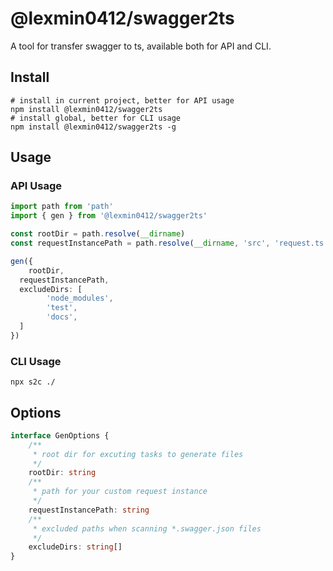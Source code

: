 # @lexmin0412/swagger2ts

A tool for transfer swagger to ts, available both for API and CLI.

## Install

```shell
# install in current project, better for API usage
npm install @lexmin0412/swagger2ts
# install global, better for CLI usage
npm install @lexmin0412/swagger2ts -g
```

## Usage

### API Usage

```ts
import path from 'path'
import { gen } from '@lexmin0412/swagger2ts'

const rootDir = path.resolve(__dirname)
const requestInstancePath = path.resolve(__dirname, 'src', 'request.ts')

gen({
	rootDir,
  requestInstancePath,
  excludeDirs: [
		'node_modules',
		'test',
		'docs',
  ]
})
```

### CLI Usage

```shell
npx s2c ./
```

## Options

```typescript
interface GenOptions {
	/**
	 * root dir for excuting tasks to generate files
	 */
	rootDir: string
	/**
	 * path for your custom request instance
	 */
	requestInstancePath: string
	/**
	 * excluded paths when scanning *.swagger.json files
	 */
	excludeDirs: string[]
}
```
